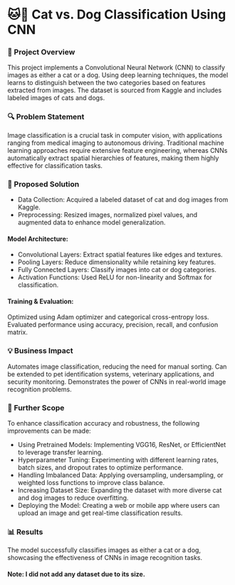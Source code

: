 # 🐱🐶 Cat vs. Dog Classification Using CNN
### 📌 Project Overview
This project implements a Convolutional Neural Network (CNN) to classify images as either a cat or a dog. Using deep learning techniques, the model learns to distinguish between the two categories based on features extracted from images. The dataset is sourced from Kaggle and includes labeled images of cats and dogs.

### 🔍 Problem Statement
Image classification is a crucial task in computer vision, with applications ranging from medical imaging to autonomous driving. Traditional machine learning approaches require extensive feature engineering, whereas CNNs automatically extract spatial hierarchies of features, making them highly effective for classification tasks.

### 🚀 Proposed Solution
 - Data Collection: Acquired a labeled dataset of cat and dog images from Kaggle.
 - Preprocessing: Resized images, normalized pixel values, and augmented data to enhance model generalization.
#### Model Architecture:
 - Convolutional Layers: Extract spatial features like edges and textures.
 - Pooling Layers: Reduce dimensionality while retaining key features.
 - Fully Connected Layers: Classify images into cat or dog categories.
 - Activation Functions: Used ReLU for non-linearity and Softmax for classification.
#### Training & Evaluation:
Optimized using Adam optimizer and categorical cross-entropy loss.
Evaluated performance using accuracy, precision, recall, and confusion matrix.
### 💡 Business Impact
Automates image classification, reducing the need for manual sorting.
Can be extended to pet identification systems, veterinary applications, and security monitoring.
Demonstrates the power of CNNs in real-world image recognition problems.
### 🔮 Further Scope
To enhance classification accuracy and robustness, the following improvements can be made:

 - Using Pretrained Models: Implementing VGG16, ResNet, or EfficientNet to leverage transfer learning.
 - Hyperparameter Tuning: Experimenting with different learning rates, batch sizes, and dropout rates to optimize performance.
 - Handling Imbalanced Data: Applying oversampling, undersampling, or weighted loss functions to improve class balance.
 - Increasing Dataset Size: Expanding the dataset with more diverse cat and dog images to reduce overfitting.
 - Deploying the Model: Creating a web or mobile app where users can upload an image and get real-time classification results.
### 📊 Results
The model successfully classifies images as either a cat or a dog, showcasing the effectiveness of CNNs in image recognition tasks.

#### Note: I did not add any dataset due to its size. 
